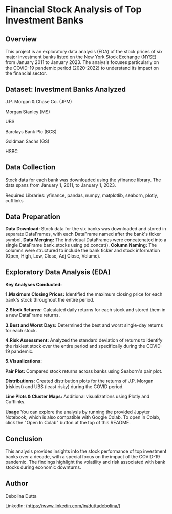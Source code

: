 # Financial Stock Analysis of Top Investment Banks

## Overview

This project is an exploratory data analysis (EDA) of the stock prices of six major investment banks listed on the New York Stock Exchange (NYSE) from January 2011 to January 2023. The analysis focuses particularly on the COVID-19 pandemic period (2020-2022) to understand its impact on the financial sector.

## Dataset: Investment Banks Analyzed

J.P. Morgan & Chase Co. (JPM)

Morgan Stanley (MS)

UBS

Barclays Bank Plc (BCS)


Goldman Sachs (GS)

HSBC

## Data Collection

Stock data for each bank was downloaded using the yfinance library. The data spans from January 1, 2011, to January 1, 2023.

Required Libraries: yfinance, pandas, numpy, matplotlib, seaborn, plotly, cufflinks

## Data Preparation
**Data Download:** Stock data for the six banks was downloaded and stored in separate DataFrames, with each DataFrame named after the bank's ticker symbol.
**Data Merging:** The individual DataFrames were concatenated into a single DataFrame bank_stocks using pd.concat().
**Column Naming:** The columns were structured to include the bank ticker and stock information (Open, High, Low, Close, Adj Close, Volume).

## Exploratory Data Analysis (EDA)
**Key Analyses Conducted:**

**1.Maximum Closing Prices:** Identified the maximum closing price for each bank's stock throughout the entire period.

**2.Stock Returns:** Calculated daily returns for each stock and stored them in a new DataFrame returns.

**3.Best and Worst Days:** Determined the best and worst single-day returns for each stock.

**4.Risk Assessment:** Analyzed the standard deviation of returns to identify the riskiest stock over the entire period and specifically during the COVID-19 pandemic.

**5.Visualizations:**

**Pair Plot:** Compared stock returns across banks using Seaborn's pair plot.

**Distributions:** Created distribution plots for the returns of J.P. Morgan (riskiest) and UBS (least risky) during the COVID period.

**Line Plots & Cluster Maps:** Additional visualizations using Plotly and Cufflinks.

**Usage**
You can explore the analysis by running the provided Jupyter Notebook, which is also compatible with Google Colab. To open in Colab, click the "Open In Colab" button at the top of this README.

## Conclusion
This analysis provides insights into the stock performance of top investment banks over a decade, with a special focus on the impact of the COVID-19 pandemic. The findings highlight the volatility and risk associated with bank stocks during economic downturns.

## Author

Debolina Dutta

LinkedIn: (https://www.linkedin.com/in/duttadebolina/)
